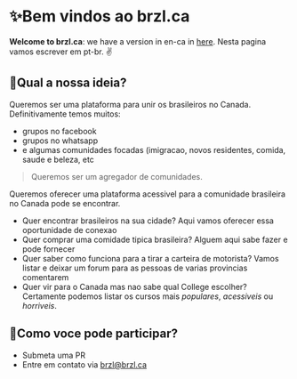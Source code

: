 # ✨Bem vindos ao brzl.ca
**Welcome to brzl.ca**: we have a version in en-ca in [here](readme-en-ca.md).
Nesta pagina vamos escrever em pt-br. ✌ 

## 👏Qual a nossa ideia?

Queremos ser uma plataforma para unir os brasileiros no Canada. Definitivamente temos muitos:
- grupos no facebook
- grupos no whatsapp
- e algumas comunidades focadas (imigracao, novos residentes, comida, saude e beleza, etc

> Queremos ser um agregador de comunidades. 

Queremos oferecer uma plataforma acessivel para a comunidade brasileira no Canada pode se encontrar.
- Quer encontrar brasileiros na sua cidade? Aqui vamos oferecer essa oportunidade de conexao
- Quer comprar uma comidade tipica brasileira? Alguem aqui sabe fazer e pode fornecer
- Quer saber como funciona para a tirar a carteira de motorista? Vamos listar e deixar um forum para as pessoas de varias provincias comentarem
- Quer vir para o Canada mas nao sabe qual College escolher? Certamente podemos listar os cursos mais *populares*, *acessiveis* ou *horriveis*.

## 🤳Como voce pode participar?
- Submeta uma PR
- Entre em contato via brzl@brzl.ca
